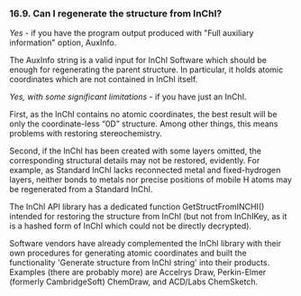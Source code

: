 ### 16.9. Can I regenerate the structure from InChI? 

*Yes* - if you have the program output produced with "Full auxiliary information" option, AuxInfo. 

The AuxInfo string is a valid input for InChI Software which should be enough for regenerating the parent structure. In particular, it holds atomic coordinates which are not contained in InChI itself.

*Yes, with some significant limitations* - if you have just an InChI. 

First, as the InChI contains no atomic coordinates, the best result will be only the coordinate-less “0D” structure. Among other things, this means problems with restoring stereochemistry.

Second, if the InChI has been created with some layers omitted, the corresponding structural details may not be restored, evidently. For example, as Standard InChI lacks reconnected metal and fixed-hydrogen layers, neither bonds to metals nor precise positions of mobile H atoms  may be regenerated from a Standard InChI.

The InChI API library has a dedicated function GetStructFromINCHI() intended for restoring the structure from InChI (but not from InChIKey, as it is a hashed form of InChI which could not be directly decrypted). 

Software vendors have already complemented the InChI library with their own procedures for generating atomic coordinates and built the functionality 'Generate structure from InChI string' into their products. Examples (there are probably more) are Accelrys Draw, Perkin-Elmer (formerly CambridgeSoft) ChemDraw, and ACD/Labs ChemSketch.